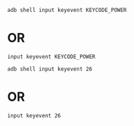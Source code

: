 ```
adb shell input keyevent KEYCODE_POWER
```

# OR

```
input keyevent KEYCODE_POWER
```

```
adb shell input keyevent 26
```

# OR

```
input keyevent 26
```
